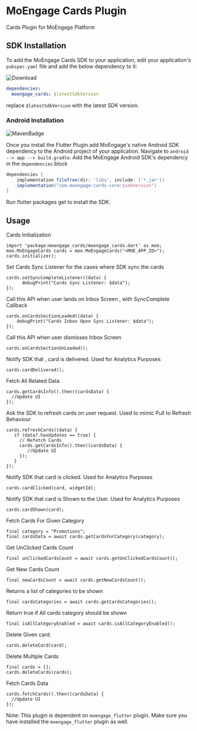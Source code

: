 # MoEngage Cards Plugin

Cards Plugin for MoEngage Platform

## SDK Installation

To add the MoEngage Cards SDK to your application, edit your application's `pubspec.yaml` file
and add the below dependency to it:

![Download](https://img.shields.io/pub/v/moengage_cards.svg)

```yaml
dependencies:
  moengage_cards: $latestSdkVersion
```

replace `$latestSdkVersion` with the latest SDK version.

### Android Installation

![MavenBadge](https://maven-badges.herokuapp.com/maven-central/com.moengage/cards-core/badge.svg)

Once you install the Flutter Plugin add MoEngage's native Android SDK dependency to the Android
project of your application.
Navigate to `android --> app --> build.gradle`. Add the MoEngage Android SDK's dependency in
the `dependencies` block

```groovy
dependencies {
    implementation fileTree(dir: 'libs', include: ['*.jar'])
    implementation("com.moengage:cards-core:$sdkVersion")
}
```

Run flutter packages get to install the SDK.

## Usage

Cards Initialization

```
import 'package:moengage_cards/moengage_cards.dart' as moe;
moe.MoEngageCards cards = moe.MoEngageCards("<MOE_APP_ID>");
cards.initialize();
```

Set Cards Sync Listener for the cases where SDK sync the cards

```
cards.setSyncCompleteListener((data) {
      debugPrint("Cards Sync Listener: $data");
});
```

Call this API when user lands on Inbox Screen , with SyncComplete Callback

```
cards.onCardsSectionLoaded((data) {
    debugPrint("Cards Inbox Open Sync Listener: $data");
});
```

Call this API when user dismisses Inbox Screen

```
cards.onCardsSectionUnLoaded();
```

Notify SDK that , card is delivered. Used for Analytics Purposes

```
cards.cardDelivered();
```

Fetch All Related Data

```
cards.getCardsInfo().then((cardsData) {
  //Update UI
});
```

Ask the SDK to refresh cards on user request. Used to mimic Pull to Refresh Behaviour

```
cards.refreshCards((data) {
   if (data?.hasUpdates == true) {
     // Refetch Cards
     cards.getCardsInfo().then((cardsData) {
        //Update UI
     });
   }
});
```

Notify SDK that card is clicked. Used for Analytics Purposes

```
cards.cardClicked(card, widgetId);
```

Notify SDK that card is Shown to the User. Used for Analytics Purposes

```
cards.cardShown(card);
```

Fetch Cards For Given Category

```
final category = "Promotions";
final cardsData = await cards.getCardsForCategory(category);
```

Get UnClicked Cards Count

```
final unClickedCardsCount = await cards.getUnClickedCardsCount();
```

Get New Cards Count

```
final newCardsCount = await cards.getNewCardsCount();
```

Returns a list of categories to be shown

```
final cardsCategories = await cards.getCardsCategories();
```

Return true if All cards category should be shown

```
final isAllCategoryEnabled = await cards.isAllCategoryEnabled();
```

Delete Given card.

```
cards.deleteCard(card);
```

Delete Multiple Cards

```
final cards = [];
cards.deleteCards(cards);
```

Fetch Cards Data

```
cards.fetchCards().then((cardsData) {
  //Update UI
});
```

Note: This plugin is dependent on `moengage_flutter` plugin. Make sure you have installed
the `moengage_flutter` plugin as well.
